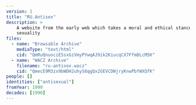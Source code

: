 ```yaml
---
version: 1
title: "RU.Antisex"
description: >
    A website from the early web which takes a moral and ethical stance against
    sexuality
files:
  - name: "Browsable Archive"
    mediaType: "text/html"
    cid: "QmRuQnuociESsxGzVmyPYwqAJ9ik2KiucqCX7FfmDLcM5K"
  - name: "WACZ Archive"
    filename: "ru-antisex.wacz"
    cid: "QmecE9M3zx9bWDH2uhyS8qgQx2GEVCDWjryKnwPbYWXQfK"
people: []
identities: ["antisexual"]
fromYear: 1999
decades: [1990]
---
```

